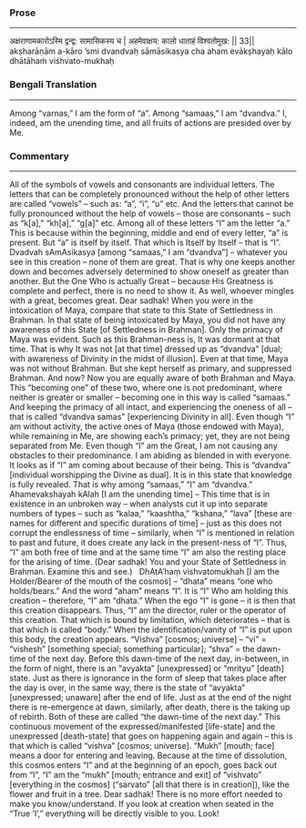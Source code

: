 ### Prose 
 --- 
अक्षराणामकारोऽस्मि द्वन्द्व: सामासिकस्य च |
अहमेवाक्षय: कालो धाताहं विश्वतोमुख: || 33||
akṣharāṇām a-kāro ’smi dvandvaḥ sāmāsikasya cha
aham evākṣhayaḥ kālo dhātāhaṁ viśhvato-mukhaḥ

### Bengali Translation 
 --- 
Among “varnas,” I am the form of “a”. Among “samaas,” I am “dvandva.” I, indeed, am the unending time, and all fruits of actions are presided over by Me.

### Commentary 
 --- 
All of the symbols of vowels and consonants are individual letters. The letters that can be completely pronounced without the help of other letters are called “vowels” – such as: “a”, “i”, “u” etc. And the letters that cannot be fully pronounced without the help of vowels – those are consonants – such as “k[a],” “kh[a],” “g[a]” etc. Among all of these letters “I” am the letter “a.” This is because within the beginning, middle and end of every letter, “a” is present. But “a” is itself by itself. That which is Itself by Itself – that is “I”.
 
Dvadvah sAmAsikasya [among “samaas,” I am “dvandva”] – whatever you see in this creation – none of them are great. That is why one keeps another down and becomes adversely determined to show oneself as greater than another. But the One Who is actually Great – because His Greatness is complete and perfect, there is no need to show it. As well, whoever mingles with a great, becomes great. Dear sadhak! When you were in the intoxication of Maya, compare that state to this State of Settledness in Brahman. In that state of being intoxicated by Maya, you did not have any awareness of this State [of Settledness in Brahman]. Only the primacy of Maya was evident. Such as this Brahman-ness is, It was dormant at that time. That is why It was not [at that time] dressed up as “dvandva” [dual; with awareness of Divinity in the midst of illusion]. Even at that time, Maya was not without Brahman. But she kept herself as primary, and suppressed Brahman. And now? Now you are equally aware of both Brahman and Maya. This “becoming one” of these two, where one is not predominant, where neither is greater or smaller – becoming one in this way is called “samaas.” And keeping the primacy of all intact, and experiencing the oneness of all – that is called “dvandva samas” [experiencing Divinity in all]. Even though “I” am without activity, the active ones of Maya (those endowed with Maya), while remaining in Me, are showing each’s primacy; yet, they are not being separated from Me. Even though “I” am the Great, I am not causing any obstacles to their predominance. I am abiding as blended in with everyone. It looks as if “I” am coming about because of their being. This is “dvandva” [individual worshipping the Divine as dual]. It is in this state that knowledge is fully revealed. That is why among “samaas,” “I” am “dvandva.”
 
Ahamevakshayah kAlah [I am the unending time] – This time that is in existence in an unbroken way – when analysts cut it up into separate numbers of types – such as “kalaa,” “kaashtha,” “kshana,” “lava” [these are names for different and specific durations of time] – just as this does not corrupt the endlessness of time – similarly, when “I” is mentioned in relation to past and future, it does create any lack in the present-ness of “I”. Thus, “I” am both free of time and at the same time “I” am also the resting place for the arising of time. (Dear sadhak! You and your State of Settledness in Brahman. Examine this and see.)
 
DhAtA’haṃ vishvatomukhah [I am the Holder/Bearer of the mouth of the cosmos] – “dhata” means “one who holds/bears.” And the word “aham” means “I”. It is “I” Who am holding this creation – therefore, “I” am “dhata.” When the ego “I” is gone – it is then that this creation disappears. Thus, “I” am the director, ruler or the operator of this creation. That which is bound by limitation, which deteriorates – that is that which is called “body.” When the identification/vanity of “I” is put upon this body, the creation appears. “Vishva” [cosmos; universe] – “vi” = “vishesh” [something special; something particular]; “shva” = the dawn-time of the next day. Before this dawn-time of the next day, in-between, in the form of night, there is an “avyakta” [unexpressed] or “mrityu” [death] state. Just as there is ignorance in the form of sleep that takes place after the day is over, in the same way, there is the state  of “avyakta” [unexpressed; unaware] after the end of life. Just as at the end of the night there is re-emergence at dawn, similarly, after death, there is the taking up of rebirth. Both of these are called “the dawn-time of the next day.” This continuous movement of the expressed/manifested [life-state] and the unexpressed [death-state] that goes on happening again and again – this is that which is called “vishva” [cosmos; universe]. “Mukh” [mouth; face] means a door for entering and leaving. Because at the time of dissolution, this cosmos enters “I” and at the beginning of an epoch, goes back out from “I”, “I” am the “mukh” [mouth; entrance and exit] of “vishvato” [everything in the cosmos] (“sarvato” [all that there is in creation]), like the flower and fruit in a tree. Dear sadhak! There is no more effort needed to make you know/understand. If you look at creation when seated in the “True ‘I’,” everything will be directly visible to you. Look!